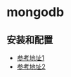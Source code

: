 # mongodb
## 安装和配置
+ [参考地址1](https://www.linuxidc.com/Linux/2018-05/152253.htm)
+ [参考地址2](https://www.cnblogs.com/shileima/p/7823434.html)
## 